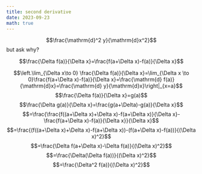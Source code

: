 ```yaml
---
title: second derivative
date: 2023-09-23
math: true
---
```

$$\frac{\mathrm{d}^2 y}{\mathrm{d}x^2}$$
but ask why?

$$\frac{\Delta f(a)}{\Delta x}=\frac{f(a+\Delta x)-f(a)}{\Delta x}$$

$$\left.\lim_{\Delta x\to 0}
\frac{\Delta f(a)}{\Delta x}=\lim_{\Delta x \to 0}\frac{f(a+\Delta x)-f(a)}{\Delta x}=\frac{\mathrm{d} f(a)}{\mathrm{d}x}=\frac{\mathrm{d} y}{\mathrm{d}x}\right|_{x=a}$$
$$\frac{\Delta f(a)}{\Delta x}=g(a)$$
$$\frac{\Delta g(a)}{\Delta x}=\frac{g(a+\Delta)-g(a)}{\Delta x}$$
$$=\frac{\frac{f((a+\Delta x)+\Delta x)-f(a+\Delta x)}{\Delta x}-\frac{f(a+\Delta x)-f(a)}{\Delta x}}{\Delta x}$$
$$=\frac{(f((a+\Delta x)+\Delta x)-f(a+\Delta x))-(f(a+\Delta x)-f(a))}{(\Delta x)^2}$$
$$=\frac{\Delta f(a+\Delta x)-\Delta f(a)}{(\Delta x)^2}$$
$$=\frac{\Delta(\Delta f(a))}{(\Delta x)^2}$$
$$=\frac{\Delta^2 f(a)}{(\Delta x)^2}$$
